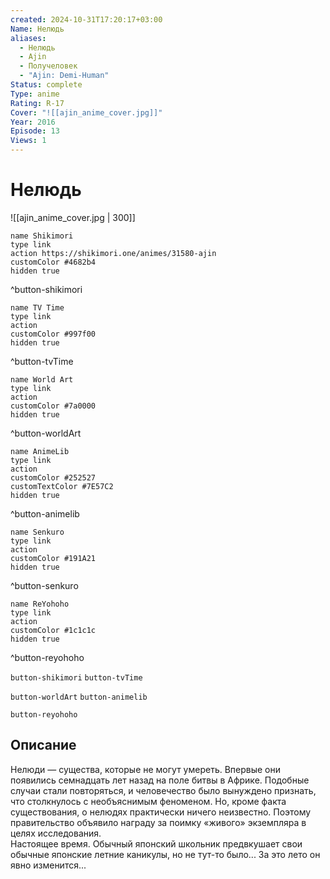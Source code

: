 ```yaml
---
created: 2024-10-31T17:20:17+03:00
Name: Нелюдь
aliases:
  - Нелюдь
  - Ajin
  - Получеловек
  - "Ajin: Demi-Human"
Status: complete
Type: anime
Rating: R-17
Cover: "![[ajin_anime_cover.jpg]]"
Year: 2016
Episode: 13
Views: 1
---
```


# Нелюдь

![[ajin_anime_cover.jpg | 300]]

```button
name Shikimori
type link
action https://shikimori.one/animes/31580-ajin
customColor #4682b4
hidden true
```
^button-shikimori

```button
name TV Time
type link
action 
customColor #997f00
hidden true
```
^button-tvTime

```button
name World Art
type link
action 
customColor #7a0000
hidden true
```
^button-worldArt

```button
name AnimeLib
type link
action 
customColor #252527
customTextColor #7E57C2
hidden true
```
^button-animelib

```button
name Senkuro
type link
action 
customColor #191A21
hidden true
```
^button-senkuro

```button
name ReYohoho
type link
action 
customColor #1c1c1c
hidden true
```
^button-reyohoho



`button-shikimori` `button-tvTime`

`button-worldArt` `button-animelib`

`button-reyohoho`

## Описание

Нелюди — существа, которые не могут умереть. Впервые они появились семнадцать лет назад на поле битвы в Африке. Подобные случаи стали повторяться, и человечество было вынуждено признать, что столкнулось с необъяснимым феноменом. Но, кроме факта существования, о нелюдях практически ничего неизвестно. Поэтому правительство объявило награду за поимку «живого» экземпляра в целях исследования.  
Настоящее время. Обычный японский школьник предвкушает свои обычные японские летние каникулы, но не тут-то было... За это лето он явно изменится...

